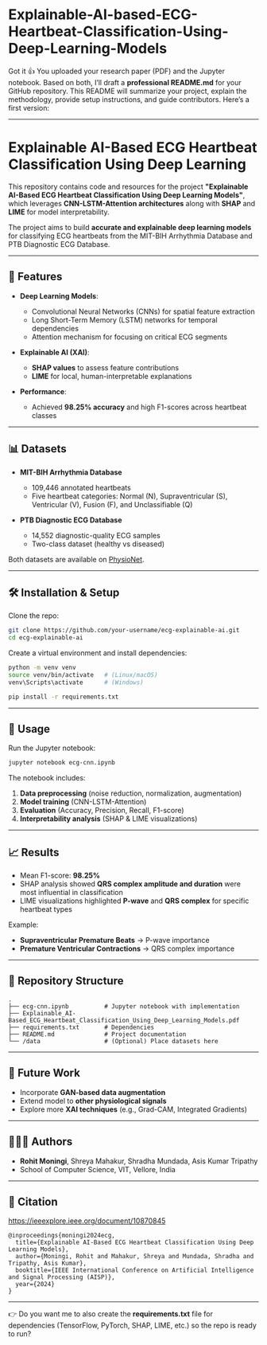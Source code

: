 # Explainable-AI-based-ECG-Heartbeat-Classification-Using-Deep-Learning-Models
Got it 👍 You uploaded your research paper (PDF) and the Jupyter notebook. Based on both, I’ll draft a **professional README.md** for your GitHub repository. This README will summarize your project, explain the methodology, provide setup instructions, and guide contributors. Here’s a first version:

---

# Explainable AI-Based ECG Heartbeat Classification Using Deep Learning

This repository contains code and resources for the project **"Explainable AI-Based ECG Heartbeat Classification Using Deep Learning Models"**, which leverages **CNN-LSTM-Attention architectures** along with **SHAP** and **LIME** for model interpretability.

The project aims to build **accurate and explainable deep learning models** for classifying ECG heartbeats from the MIT-BIH Arrhythmia Database and PTB Diagnostic ECG Database.

---

## 🚀 Features

* **Deep Learning Models**:

  * Convolutional Neural Networks (CNNs) for spatial feature extraction
  * Long Short-Term Memory (LSTM) networks for temporal dependencies
  * Attention mechanism for focusing on critical ECG segments
* **Explainable AI (XAI)**:

  * **SHAP values** to assess feature contributions
  * **LIME** for local, human-interpretable explanations
* **Performance**:

  * Achieved **98.25% accuracy** and high F1-scores across heartbeat classes

---

## 📊 Datasets

* **MIT-BIH Arrhythmia Database**

  * 109,446 annotated heartbeats
  * Five heartbeat categories: Normal (N), Supraventricular (S), Ventricular (V), Fusion (F), and Unclassifiable (Q)
* **PTB Diagnostic ECG Database**

  * 14,552 diagnostic-quality ECG samples
  * Two-class dataset (healthy vs diseased)

Both datasets are available on [PhysioNet](https://physionet.org/).

---

## 🛠️ Installation & Setup

Clone the repo:

```bash
git clone https://github.com/your-username/ecg-explainable-ai.git
cd ecg-explainable-ai
```

Create a virtual environment and install dependencies:

```bash
python -m venv venv
source venv/bin/activate   # (Linux/macOS)
venv\Scripts\activate      # (Windows)

pip install -r requirements.txt
```

---

## 📓 Usage

Run the Jupyter notebook:

```bash
jupyter notebook ecg-cnn.ipynb
```

The notebook includes:

1. **Data preprocessing** (noise reduction, normalization, augmentation)
2. **Model training** (CNN-LSTM-Attention)
3. **Evaluation** (Accuracy, Precision, Recall, F1-score)
4. **Interpretability analysis** (SHAP & LIME visualizations)

---

## 📈 Results

* Mean F1-score: **98.25%**
* SHAP analysis showed **QRS complex amplitude and duration** were most influential in classification
* LIME visualizations highlighted **P-wave** and **QRS complex** for specific heartbeat types

Example:

* **Supraventricular Premature Beats** → P-wave importance
* **Premature Ventricular Contractions** → QRS complex importance

---

## 📂 Repository Structure

```
.
├── ecg-cnn.ipynb          # Jupyter notebook with implementation
├── Explainable_AI-Based_ECG_Heartbeat_Classification_Using_Deep_Learning_Models.pdf
├── requirements.txt       # Dependencies
├── README.md              # Project documentation
└── /data                  # (Optional) Place datasets here
```

---

## 📌 Future Work

* Incorporate **GAN-based data augmentation**
* Extend model to **other physiological signals**
* Explore more **XAI techniques** (e.g., Grad-CAM, Integrated Gradients)

---

## 🧑‍🤝‍🧑 Authors

* **Rohit Moningi**, Shreya Mahakur, Shradha Mundada, Asis Kumar Tripathy
* School of Computer Science, VIT, Vellore, India

---

## 📜 Citation
https://ieeexplore.ieee.org/document/10870845

```
@inproceedings{moningi2024ecg,
  title={Explainable AI-Based ECG Heartbeat Classification Using Deep Learning Models},
  author={Moningi, Rohit and Mahakur, Shreya and Mundada, Shradha and Tripathy, Asis Kumar},
  booktitle={IEEE International Conference on Artificial Intelligence and Signal Processing (AISP)},
  year={2024}
}
```

---

👉 Do you want me to also create the **requirements.txt** file for dependencies (TensorFlow, PyTorch, SHAP, LIME, etc.) so the repo is ready to run?
